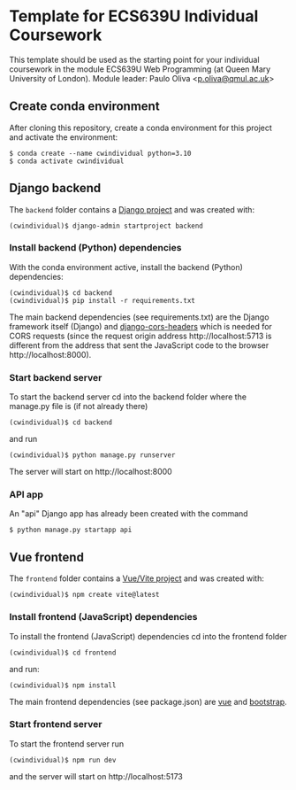 # Template for ECS639U Individual Coursework

This template should be used as the starting point for your individual coursework in the module ECS639U Web Programming (at Queen Mary University of London). Module leader: Paulo Oliva <[p.oliva@qmul.ac.uk](mailto:p.oliva@qmul.ac.uk)>

## Create conda environment

After cloning this repository, create a conda environment for this project and activate the environment:

```console
$ conda create --name cwindividual python=3.10
$ conda activate cwindividual
```

## Django backend

The `backend` folder contains a [Django project](https://docs.djangoproject.com/en/stable/intro/tutorial01/) and was created with:

```console
(cwindividual)$ django-admin startproject backend
```

### Install backend (Python) dependencies

With the conda environment active, install the backend (Python) dependencies:

```console
(cwindividual)$ cd backend
(cwindividual)$ pip install -r requirements.txt
```

The main backend dependencies (see requirements.txt) are the Django framework itself (Django) and [django-cors-headers](https://pypi.org/project/django-cors-headers/) which is needed for CORS requests (since the request origin address http://localhost:5713 is different from the address that sent the JavaScript code to the browser http://localhost:8000).

### Start backend server

To start the backend server cd into the backend folder where the manage.py file is (if not already there)

```console
(cwindividual)$ cd backend
```

and run

```console
(cwindividual)$ python manage.py runserver
```

The server will start on http://localhost:8000

### API app

An "api" Django app has already been created with the command

```console
$ python manage.py startapp api
```

## Vue frontend

The `frontend` folder contains a [Vue/Vite project](https://vitejs.dev/guide/) and was created with:

```console
(cwindividual)$ npm create vite@latest
```

### Install frontend (JavaScript) dependencies

To install the frontend (JavaScript) dependencies cd into the frontend folder

```console
(cwindividual)$ cd frontend
```

and run:

```console
(cwindividual)$ npm install
```

The main frontend dependencies (see package.json) are [vue](https://vuejs.org/guide/introduction.html) and [bootstrap](https://getbootstrap.com/docs/5.0/getting-started/download/).

### Start frontend server

To start the frontend server run

```console
(cwindividual)$ npm run dev
```

and the server will start on http://localhost:5173
